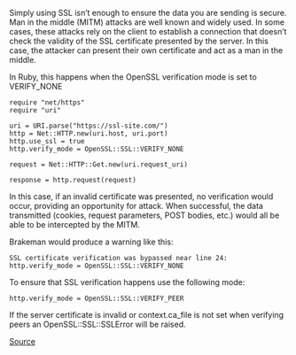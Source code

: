 Simply using SSL isn’t enough to ensure the data you are sending is secure. Man in the middle (MITM) attacks are well known and widely used. In some cases, these attacks rely on the client to establish a connection that doesn’t check the validity of the SSL certificate presented by the server. In this case, the attacker can present their own certificate and act as a man in the middle.

In Ruby, this happens when the OpenSSL verification mode is set to VERIFY_NONE

    require "net/https"
    require "uri"

    uri = URI.parse("https://ssl-site.com/")
    http = Net::HTTP.new(uri.host, uri.port)
    http.use_ssl = true
    http.verify_mode = OpenSSL::SSL::VERIFY_NONE

    request = Net::HTTP::Get.new(uri.request_uri)

    response = http.request(request)

In this case, if an invalid certificate was presented, no verification would occur, providing an opportunity for attack. When successful, the data transmitted (cookies, request parameters, POST bodies, etc.) would all be able to be intercepted by the MITM.

Brakeman would produce a warning like this:

    SSL certificate verification was bypassed near line 24: http.verify_mode = OpenSSL::SSL::VERIFY_NONE

To ensure that SSL verification happens use the following mode:

    http.verify_mode = OpenSSL::SSL::VERIFY_PEER

If the server certificate is invalid or context.ca_file is not set when verifying peers an OpenSSL::SSL::SSLError will be raised.

[Source](http://brakemanscanner.org/docs/warning_types/ssl_verification_bypass/)
